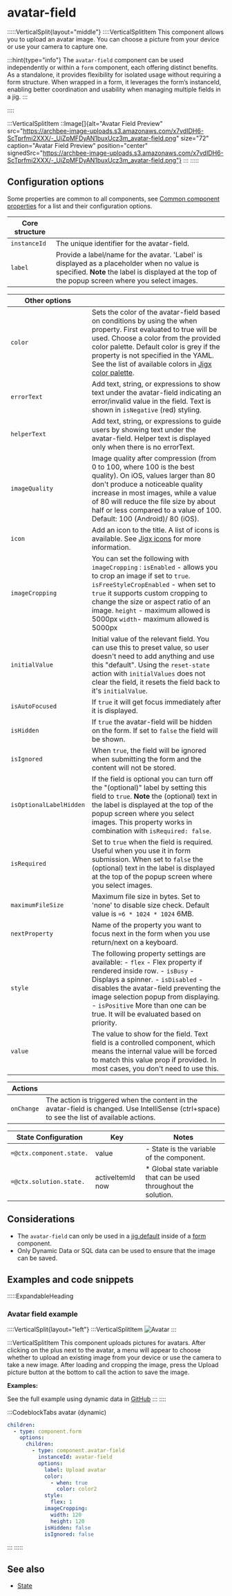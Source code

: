 # avatar-field

:::::VerticalSplit{layout="middle"}
::::VerticalSplitItem
This component allows you to upload an avatar image. You can choose a picture from your device or use your camera to capture one.

:::hint{type="info"}
The `avatar-field` component can be used independently or within a `form` component, each offering distinct benefits. As a standalone, it provides flexibility for isolated usage without requiring a form structure. When wrapped in a form, it leverages the form’s instanceId, enabling better coordination and usability when managing multiple fields in a jig.
:::


::::

:::VerticalSplitItem
::Image[]{alt="Avatar Field Preview" src="https://archbee-image-uploads.s3.amazonaws.com/x7vdIDH6-ScTprfmi2XXX/-_UiZpMFDyAN1buxUcz3m_avatar-field.png" size="72" caption="Avatar Field Preview" position="center" signedSrc="https://archbee-image-uploads.s3.amazonaws.com/x7vdIDH6-ScTprfmi2XXX/-_UiZpMFDyAN1buxUcz3m_avatar-field.png"}
:::
:::::

## Configuration options

Some properties are common to all components, see [Common component properties](docId\:LLnTD-rxe8FmH7WpC5cZb) for a list and their configuration options.

| **Core structure** |                                                                                                                                                                                                |
| ------------------ | ---------------------------------------------------------------------------------------------------------------------------------------------------------------------------------------------- |
| `instanceId`       | The unique identifier for the avatar-field.                                                                                                                                                    |
| `label`            | Provide a label/name for the avatar. 'Label' is displayed as a placeholder when no value is specified. **Note** the label is displayed at the top of the popup screen where you select images. |

| **Other options**       |                                                                                                                                                                                                                                                                                                                                          |
| ----------------------- | ---------------------------------------------------------------------------------------------------------------------------------------------------------------------------------------------------------------------------------------------------------------------------------------------------------------------------------------- |
| `color`                 | Sets the color of the avatar-field based on conditions by using the when property. First evaluated to true will be used. Choose a color from the provided color palette. Default color is grey if the property is not specified in the YAML. See the list of available colors in [Jigx color palette](#).                                |
| `errorText`             | Add text, string, or expressions to show text under the avatar-field indicating an error/invalid value in the field. Text is shown in `isNegative` (red) styling.                                                                                                                                                                        |
| `helperText`            | Add text, string, or expressions to guide users by showing text under the avatar-field. Helper text is displayed only when there is no errorText.                                                                                                                                                                                        |
| `imageQuality`          | Image quality after compression (from 0 to 100, where 100 is the best quality). On iOS, values larger than 80 don't produce a noticeable quality increase in most images, while a value of 80 will reduce the file size by about half or less compared to a value of 100. Default: 100 (Android)/ 80 (iOS).                              |
| `icon`                  | Add an icon to the title. A list of icons is available. See [Jigx icons](#) for more information.                                                                                                                                                                                                                                        |
| `imageCropping`         | You can set the following with `imageCropping` :&#xA;`isEnabled` - allows you to crop an image if set to `true`. &#xA;`isFreeStyleCropEnabled` - when set to `true` it supports custom cropping to change the size or aspect ratio of an image.&#xA;`height` - maximum allowed is 5000px&#xA;`width`- maximum allowed is 5000px          |
| `initialValue`          | Initial value of the relevant field. You can use this to preset value, so user doesn't need to add anything and use this "default". Using the `reset-state` action with `initialValues` does not clear the field, it resets the field back to it's `initialValue`.                                                                       |
| `isAutoFocused`         | If `true` it will get focus immediately after it is displayed.                                                                                                                                                                                                                                                                           |
| `isHidden`              | If `true` the avatar-field will be hidden on the form. If set to `false` the field will be shown.                                                                                                                                                                                                                                        |
| `isIgnored`             | When `true`, the field will be ignored when submitting the form and the content will not be stored.                                                                                                                                                                                                                                      |
| `isOptionalLabelHidden` | If the field is optional you can turn off the "(optional)" label by setting this field to `true`. **Note** the (optional) text in the label is displayed at the top of the popup screen where you select images. This property works in combination with `isRequired: false`.                                                            |
| `isRequired`            | Set to `true` when the field is required. Useful when you use it in form submission. When set to `false` the (optional) text in the label is displayed at the top of the popup screen where you select images.                                                                                                                           |
| `maximumFileSize`       | Maximum file size in bytes. Set to 'none' to disable size check. Default value is `=6 * 1024 * 1024` 6MB.                                                                                                                                                                                                                                |
| `nextProperty`          | Name of the property you want to focus next in the form when you use return/next on a keyboard.                                                                                                                                                                                                                                          |
| `style`                 | The following property settings are available:&#xA;- `flex` - Flex property if rendered inside row.&#xA;- `isBusy` - Displays a spinner. &#xA;- `isDisabled` - disables the avatar-field preventing the image selection popup from displaying.&#xA;- `isPositive`&#xA;More than one can be true. It will be evaluated based on priority. |
| `value`                 | The value to show for the field. Text field is a controlled component, which means the internal value will be forced to match this value prop if provided. In most cases, you don't need to use this.                                                                                                                                    |

| **Actions** |                                                                                                                                              |
| ----------- | -------------------------------------------------------------------------------------------------------------------------------------------- |
| `onChange`  | The action is triggered when the content in the avatar-field is changed. Use IntelliSense (ctrl+space) to see the list of available actions. |

| **State Configuration**  | **Key**              | **Notes**                                                          |
| ------------------------ | -------------------- | ------------------------------------------------------------------ |
| `=@ctx.component.state.` | value                | - State is the variable of the component.                          |
| `=@ctx.solution.state.`  | activeItemId&#xA;now | \* Global state variable that can be used throughout the solution. |

## Considerations

- The `avatar-field` can only be used in a [jig.default](<./../../Jig Types/jig_default.md>) inside of a [form](./../form.md) component.
- Only Dynamic Data or SQL data can be used to ensure that the image can be saved.

## Examples and code snippets

:::::ExpandableHeading
### Avatar field example

::::VerticalSplit{layout="left"}
:::VerticalSplitItem
![Avatar ](https://archbee-image-uploads.s3.amazonaws.com/x7vdIDH6-ScTprfmi2XXX/zzGERUU6kEdLrZ3bKcKFy_q75ewfno5lmiohkj-lv9avatarfieldiphone13blueportrait.png "Avatar ")
:::

:::VerticalSplitItem
This component uploads pictures for avatars.  After clicking on the plus next to the avatar, a menu will appear to choose whether to upload an existing image from your device or use the camera to take a new image. After loading and cropping the image, press the Upload picture button at the bottom to call the action to save the image.

**Examples:**

See the full example using dynamic data in [GitHub](https://github.com/jigx-com/jigx-samples/blob/main/quickstart/jigx-samples/jigs/jigx-components/avatar-field/dynamic-data/avatar-field-example/avatar-field-example.jigx)
:::
::::

:::CodeblockTabs
avatar (dynamic)

```yaml
children:
  - type: component.form
    options:
      children:
        - type: component.avatar-field
          instanceId: avatar-field
          options:
            label: Upload avatar
            color:
              - when: true
                color: color2
            style:
              flex: 1
            imageCropping:
              width: 120
              height: 120
            isHidden: false
            isIgnored: false
```
:::
:::::

## See also

- [State](#)

